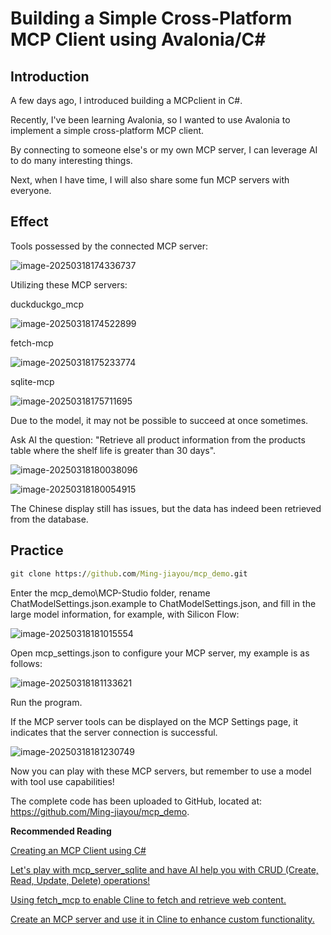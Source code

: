 # Building a Simple Cross-Platform MCP Client using Avalonia/C#

## Introduction

A few days ago, I introduced building a MCPclient in C#.

Recently, I've been learning Avalonia, so I wanted to use Avalonia to implement a simple cross-platform MCP client.

By connecting to someone else's or my own MCP server, I can leverage AI to do many interesting things.

Next, when I have time, I will also share some fun MCP servers with everyone.

## Effect

Tools possessed by the connected MCP server:

![image-20250318174336737](https://mingupupup.oss-cn-wuhan-lr.aliyuncs.com/imgs/image-20250318174336737.png)

Utilizing these MCP servers:

duckduckgo_mcp

![image-20250318174522899](https://mingupupup.oss-cn-wuhan-lr.aliyuncs.com/imgs/image-20250318174522899.png)

fetch-mcp

![image-20250318175233774](https://mingupupup.oss-cn-wuhan-lr.aliyuncs.com/imgs/image-20250318175233774.png)

sqlite-mcp

![image-20250318175711695](https://mingupupup.oss-cn-wuhan-lr.aliyuncs.com/imgs/image-20250318175711695.png)

Due to the model, it may not be possible to succeed at once sometimes.

Ask AI the question: "Retrieve all product information from the products table where the shelf life is greater than 30 days".

![image-20250318180038096](https://mingupupup.oss-cn-wuhan-lr.aliyuncs.com/imgs/image-20250318180038096.png)

![image-20250318180054915](https://mingupupup.oss-cn-wuhan-lr.aliyuncs.com/imgs/image-20250318180054915.png)

The Chinese display still has issues, but the data has indeed been retrieved from the database.

## Practice

```cmd
git clone https://github.com/Ming-jiayou/mcp_demo.git
```

Enter the mcp_demo\MCP-Studio folder, rename ChatModelSettings.json.example to ChatModelSettings.json, and fill in the large model information, for example, with Silicon Flow:

![image-20250318181015554](https://mingupupup.oss-cn-wuhan-lr.aliyuncs.com/imgs/image-20250318181015554.png)

Open mcp_settings.json to configure your MCP server, my example is as follows:

![image-20250318181133621](https://mingupupup.oss-cn-wuhan-lr.aliyuncs.com/imgs/image-20250318181133621.png)

Run the program.

If the MCP server tools can be displayed on the MCP Settings page, it indicates that the server connection is successful.

![image-20250318181230749](https://mingupupup.oss-cn-wuhan-lr.aliyuncs.com/imgs/image-20250318181230749.png)

Now you can play with these MCP servers, but remember to use a model with tool use capabilities!

The complete code has been uploaded to GitHub, located at: https://github.com/Ming-jiayou/mcp_demo.

**Recommended Reading**

[Creating an MCP Client using C#](https://mp.weixin.qq.com/s/Jd6irZiwKuRn3IselQAhNQ)

[Let's play with mcp_server_sqlite and have AI help you with CRUD (Create, Read, Update, Delete) operations!](https://mp.weixin.qq.com/s/dASBZQfC3aWsw_85V2tn-g)

[Using fetch_mcp to enable Cline to fetch and retrieve web content.](https://mp.weixin.qq.com/s/iG2cFhYf0tAqQTxfKtlsQw)

[Create an MCP server and use it in Cline to enhance custom functionality.](https://mp.weixin.qq.com/s/nkJ3pqvsBX7HQEkTVI0Fvw)



